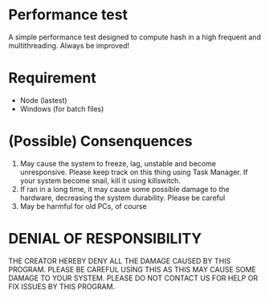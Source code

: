 # Performance test
A simple performance test designed to compute hash in a high frequent and multithreading. Always be improved!
# Requirement
- Node (lastest)
- Windows (for batch files)
# (Possible) Consenquences
1. May cause the system to freeze, lag, unstable and become unresponsive. Please keep track on this thing using Task Manager. If your system become snail, kill it using killswitch.
2. If ran in a long time, it may cause some possible damage to the hardware, decreasing the system durability. Please be careful
3. May be harmful for old PCs, of course
# DENIAL OF RESPONSIBILITY
THE CREATOR HEREBY DENY ALL THE DAMAGE CAUSED BY THIS PROGRAM. PLEASE BE CAREFUL USING THIS AS THIS MAY CAUSE SOME DAMAGE TO YOUR SYSTEM. PLEASE DO NOT CONTACT US FOR HELP OR FIX ISSUES BY THIS PROGRAM.
